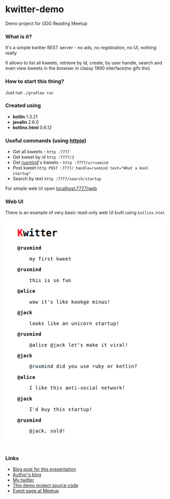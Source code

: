 # kwitter-demo
Demo project for GDG Reading Meetup

### What is it?

It's a simple kwitter REST server - no ads, no registration, 
no UI, nothing really

It allows to list all kweets, retrieve by id, create, by user handle, search
and even view kweets in the browser in classy 1990 interface(no gifs tho) 

### How to start this thing?

Just run `./gradlew run`

### Created using

* **kotlin** 1.3.21
* **javalin** 2.6.0
* **kotlinx.html** 0.6.12

### Useful commands (using [httpie](https://httpie.org/))

* Get all kweets - ```http :7777```
* Get kweet by id ```http :7777/3```
* Get [ruxmind](https://twitter.com/ruxmind)'s kweets - `http :7777/u/ruxmind`
* Post kweet `http POST :7777/ handle=ruxmind text="What a kool startup"`
* Search by text `http :7777/search/startup`

For simple web UI open [localhost:7777/web](http://localhost:7777/web)

### Web UI

There is an example of very basic read-only web UI built using `kotlinx.html` 

![sample webpage](./webpage-sample.png)

### Links

* [Blog post for this presentation](https://rux.vc/2019.02/gdg-reading-meetup-reading-21-feb-2019/)
* [Author's blog](https://rux.vc/)
* [My twitter](https://twitter.com/ruxmind)
* [This demo project source code](https://github.com/ruXlab/kwitter-demo)
* [Event page at Meetup](https://www.meetup.com/GDG-Reading-Thames-Valley/events/258373119/)


